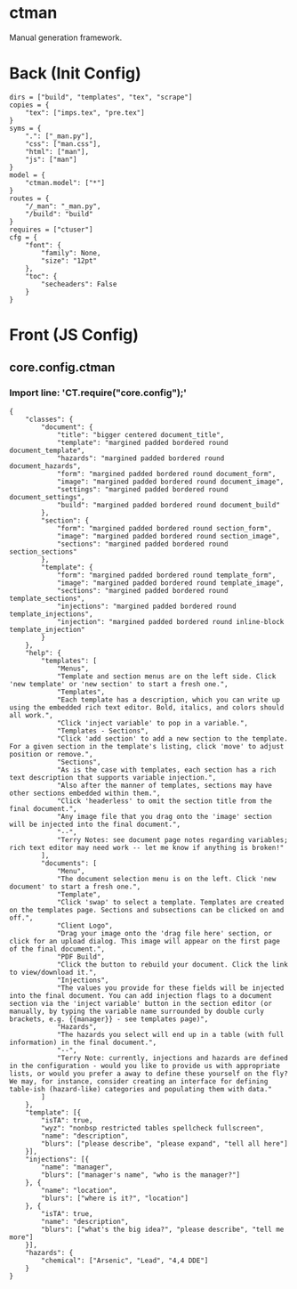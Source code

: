 # ctman
Manual generation framework.


# Back (Init Config)

    dirs = ["build", "templates", "tex", "scrape"]
    copies = {
    	"tex": ["imps.tex", "pre.tex"]
    }
    syms = {
    	".": ["_man.py"],
    	"css": ["man.css"],
    	"html": ["man"],
    	"js": ["man"]
    }
    model = {
    	"ctman.model": ["*"]
    }
    routes = {
    	"/_man": "_man.py",
    	"/build": "build"
    }
    requires = ["ctuser"]
    cfg = {
    	"font": {
    		"family": None,
    		"size": "12pt"
    	},
    	"toc": {
    		"secheaders": False
    	}
    }

# Front (JS Config)

## core.config.ctman
### Import line: 'CT.require("core.config");'
    {
    	"classes": {
    		"document": {
    			"title": "bigger centered document_title",
    			"template": "margined padded bordered round document_template",
    			"hazards": "margined padded bordered round document_hazards",
    			"form": "margined padded bordered round document_form",
    			"image": "margined padded bordered round document_image",
    			"settings": "margined padded bordered round document_settings",
    			"build": "margined padded bordered round document_build"
    		},
    		"section": {
    			"form": "margined padded bordered round section_form",
    			"image": "margined padded bordered round section_image",
    			"sections": "margined padded bordered round section_sections"
    		},
    		"template": {
    			"form": "margined padded bordered round template_form",
    			"image": "margined padded bordered round template_image",
    			"sections": "margined padded bordered round template_sections",
    			"injections": "margined padded bordered round template_injections",
    			"injection": "margined padded bordered round inline-block template_injection"
    		}
    	},
    	"help": {
    		"templates": [
    			"Menus",
    			"Template and section menus are on the left side. Click 'new template' or 'new section' to start a fresh one.",
    			"Templates",
    			"Each template has a description, which you can write up using the embedded rich text editor. Bold, italics, and colors should all work.",
    			"Click 'inject variable' to pop in a variable.",
    			"Templates - Sections",
    			"Click 'add section' to add a new section to the template. For a given section in the template's listing, click 'move' to adjust position or remove.",
    			"Sections",
    			"As is the case with templates, each section has a rich text description that supports variable injection.",
    			"Also after the manner of templates, sections may have other sections embedded within them.",
    			"Click 'headerless' to omit the section title from the final document.",
    			"Any image file that you drag onto the 'image' section will be injected into the final document.",
    			"--",
    			"Terry Notes: see document page notes regarding variables; rich text editor may need work -- let me know if anything is broken!"
    		],
    		"documents": [
    			"Menu",
    			"The document selection menu is on the left. Click 'new document' to start a fresh one.",
    			"Template",
    			"Click 'swap' to select a template. Templates are created on the templates page. Sections and subsections can be clicked on and off.",
    			"Client Logo",
    			"Drag your image onto the 'drag file here' section, or click for an upload dialog. This image will appear on the first page of the final document.",
    			"PDF Build",
    			"Click the button to rebuild your document. Click the link to view/download it.",
    			"Injections",
    			"The values you provide for these fields will be injected into the final document. You can add injection flags to a document section via the 'inject variable' button in the section editor (or manually, by typing the variable name surrounded by double curly brackets, e.g. {{manager}} - see templates page)",
    			"Hazards",
    			"The hazards you select will end up in a table (with full information) in the final document.",
    			"--",
    			"Terry Note: currently, injections and hazards are defined in the configuration - would you like to provide us with appropriate lists, or would you prefer a away to define these yourself on the fly? We may, for instance, consider creating an interface for defining table-ish (hazard-like) categories and populating them with data."
    		]
    	},
    	"template": [{
    		"isTA": true,
    		"wyz": "nonbsp restricted tables spellcheck fullscreen",
    		"name": "description",
    		"blurs": ["please describe", "please expand", "tell all here"]
    	}],
    	"injections": [{
    		"name": "manager",
    		"blurs": ["manager's name", "who is the manager?"]
    	}, {
    		"name": "location",
    		"blurs": ["where is it?", "location"]
    	}, {
    		"isTA": true,
    		"name": "description",
    		"blurs": ["what's the big idea?", "please describe", "tell me more"]
    	}],
    	"hazards": {
    		"chemical": ["Arsenic", "Lead", "4,4 DDE"]
    	}
    }